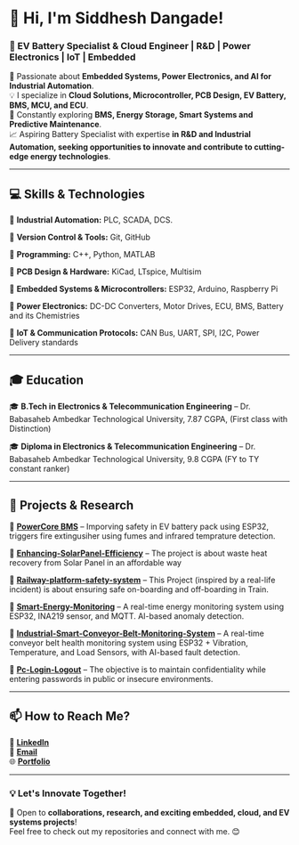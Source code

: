 # 👋 Hi, I'm Siddhesh Dangade!  
### 🚀 EV Battery Specialist & Cloud Engineer | R&D | Power Electronics | IoT | Embedded

🔬 Passionate about **Embedded Systems, Power Electronics, and AI for Industrial Automation**.  
💡 I specialize in **Cloud Solutions, Microcontroller, PCB Design, EV Battery, BMS, MCU, and ECU**.  
🔧 Constantly exploring **BMS, Energy Storage, Smart Systems and Predictive Maintenance**.  
📈 Aspiring Battery Specialist with expertise **in R&D and Industrial Automation, seeking opportunities to innovate and contribute to cutting-edge energy technologies**.  

---

## 💻 **Skills & Technologies**
🔹 **Industrial Automation:** PLC, SCADA, DCS.

🔹 **Version Control & Tools:** Git, GitHub

🔹 **Programming:** C++, Python, MATLAB

🔹 **PCB Design & Hardware:** KiCad, LTspice, Multisim

🔹 **Embedded Systems & Microcontrollers:** ESP32, Arduino, Raspberry Pi

🔹 **Power Electronics:** DC-DC Converters, Motor Drives, ECU, BMS, Battery and its Chemistries

🔹 **IoT & Communication Protocols:** CAN Bus, UART, SPI, I2C, Power Delivery standards

---

## 🎓 **Education**  
🎓 **B.Tech in Electronics & Telecommunication Engineering** – Dr. Babasaheb Ambedkar Technological University, 7.87 CGPA, (First class with Distinction)

🎓 **Diploma in Electronics & Telecommunication Engineering** – Dr. Babasaheb Ambedkar Technological University, 9.8 CGPA (FY to TY constant ranker)

---

## 📂 **Projects & Research**  

🔸 [**PowerCore BMS**](https://github.com/sidortal/PowerCore-BMS) – Imporving safety in EV battery pack using ESP32, triggers fire extingusiher using fumes and infrared temprature detection.

🔸 [**Enhancing-SolarPanel-Efficiency**](https://github.com/sidortal/Enhancing-SolarPanel-Efficiency) – The project is about waste heat recovery from Solar Panel in an affordable way

🔸 [**Railway-platform-safety-system**](https://github.com/sidortal/Railway-platform-safety-system) – This Project (inspired by a real-life incident) is about ensuring safe on-boarding and off-boarding in Train.

🔸 [**Smart-Energy-Monitoring**](https://github.com/sidortal/-Smart-Energy-Monitoring) – A real-time energy monitoring system using ESP32, INA219 sensor, and MQTT. AI-based anomaly detection.

🔸 [**Industrial-Smart-Conveyor-Belt-Monitoring-System**](https://github.com/sidortal/Industrial-Smart-Conveyor-Belt-Monitoring-System-) – A real-time conveyor belt health monitoring system using ESP32 + Vibration, Temperature, and Load Sensors, with AI-based fault detection.

🔸 [**Pc-Login-Logout**](https://github.com/sidortal/Pc-Login-Logout) – The objective is to maintain confidentiality while entering passwords in public or insecure environments.

---

## 📫 **How to Reach Me?**  
💼 [**LinkedIn**](https://linkedin.com/in/siddheshdangade)  
📧 [**Email**](mailto:dangadesid@gmail.com)  
🌐 [**Portfolio**](https://github.com/sidortal)  

---

### **💡 Let's Innovate Together!**  
🚀 Open to **collaborations, research, and exciting embedded, cloud, and EV systems projects**!  
Feel free to check out my repositories and connect with me. 😊  
